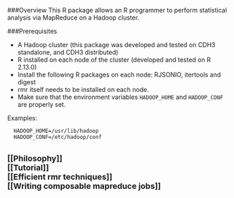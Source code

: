 ###Overview
This R package allows an R programmer to perform statistical analysis via MapReduce on a Hadoop cluster. 

###Prerequisites
* A Hadoop cluster (this package was developed and tested on CDH3 standalone, and CDH3 distributed)
* R installed on each node of the cluster (developed and tested on R 2.13.0) 
* Install the following R packages on each node: RJSONIO, itertools and digest
* rmr itself needs to be installed on each node.
* Make sure that the environment variables `HADOOP_HOME` and `HADOOP_CONF` are properly set.
  
Examples:

      HADOOP_HOME=/usr/lib/hadoop  
      HADOOP_CONF=/etc/hadoop/conf
<br>
<font size=4><b>[[Philosophy]] </b</font> <br>
<font size=4><b>[[Tutorial]] </b></font> <br>
<font size=4><b>[[Efficient rmr techniques]] </b></font> <br>
<font size=4><b>[[Writing composable mapreduce jobs]] </b></font> <br>
